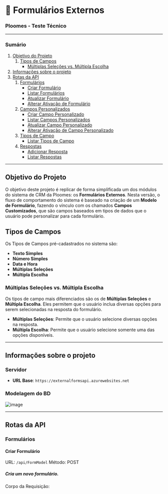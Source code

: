 # 📄 Formulários Externos
### Ploomes - Teste Técnico

---
### Sumário

1. [Objetivo do Projeto](#objetivo-do-projeto)
   1. [Tipos de Campos](#tipos-de-campos)
      - [Múltiplas Seleções vs. Múltipla Escolha](#múltiplas-seleções-vs-múltipla-escolha)
2. [Informações sobre o projeto](#rotas-da-api)
3. [Rotas da API](#rotas-da-api)
   1. [Formulários](#formulários)
      - [Criar Formulário](#criar-formulário)
      - [Listar Formulários](#listar-formulários)
      - [Atualizar Formulário](#atualizar-formulário)
      - [Alterar Ativação de Formulário](#alterar-ativação-de-formulário)
   2. [Campos Personalizados](#campos-personalizados)
      - [Criar Campo Personalizado](#criar-campo-personalizado)
      - [Listar Campos Personalizados](#listar-campos-personalizados)
      - [Atualizar Campo Personalizado](#atualizar-campo-personalizado)
      - [Alterar Ativação de Campo Personalizado](#alterar-ativação-de-campo-personalizado)
   3. [Tipos de Campo](#tipos-de-campo)
      - [Listar Tipos de Campo](#listar-tipos-de-campo)
   4. [Respostas](#respostas)
      - [Adicionar Resposta](#adicionar-resposta)
      - [Listar Respostas](#listar-respostas)

---

## Objetivo do Projeto

O objetivo deste projeto é replicar de forma simplificada um dos módulos do sistema de CRM da Ploomes: os **Formulários Externos**. Nesta versão, o fluxo de comportamento do sistema é baseado na criação de um **Modelo de Formulário**, fazendo o vínculo com os chamados **Campos Customizados**, que são campos baseados em tipos de dados que o usuário pode personalizar para cada formulário.

## Tipos de Campos

Os Tipos de Campos pré-cadastrados no sistema são:

- **Texto Simples**
- **Número Simples**
- **Data e Hora**
- **Múltiplas Seleções**
- **Múltipla Escolha**

### Múltiplas Seleções vs. Múltipla Escolha

Os tipos de campo mais diferenciados são os de **Múltiplas Seleções** e **Múltipla Escolha**. Eles permitem que o usuário inclua diversas opções para serem selecionadas na resposta do formulário.

- **Múltiplas Seleções**: Permite que o usuário selecione diversas opções na resposta.
- **Múltipla Escolha**: Permite que o usuário selecione somente uma das opções disponíveis.

---


## Informações sobre o projeto

### Servidor
- **URL Base**: `https://externalformsapi.azurewebsites.net`

### Modelagem do BD
![image](https://github.com/DanielAssuncaoDeveloper/Ploomes-ExternalForms/assets/119459482/a583c657-1127-4edc-918b-481f5976ae98)

---

## Rotas da API
### Formulários

#### Criar Formulário

URL: `/api/FormModel`
Método: POST

##### Cria um novo formulário.
Corpo da Requisição:
